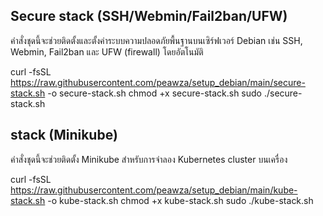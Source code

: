 ## Secure stack (SSH/Webmin/Fail2ban/UFW)

คำสั่งชุดนี้จะช่วยติดตั้งและตั้งค่าระบบความปลอดภัยพื้นฐานบนเซิร์ฟเวอร์ Debian เช่น SSH, Webmin, Fail2ban และ UFW (firewall) โดยอัตโนมัติ  

curl -fsSL https://raw.githubusercontent.com/peawza/setup_debian/main/secure-stack.sh -o secure-stack.sh
chmod +x secure-stack.sh
sudo ./secure-stack.sh



## stack (Minikube)

คำสั่งชุดนี้จะช่วยติดตั้ง Minikube สำหรับการจำลอง Kubernetes cluster บนเครื่อง  

curl -fsSL https://raw.githubusercontent.com/peawza/setup_debian/main/kube-stack.sh -o kube-stack.sh
chmod +x kube-stack.sh
sudo ./kube-stack.sh

